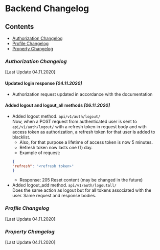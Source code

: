# Backend Changelog
## Contents
- [Authorization Changelog](#authorization-changelog)
- [Profile Changelog](#profile-changelog)
- [Property Changelog](#property-changelog)
### *Authorization Changelog* 
[Last Update 04.11.2020]
#### Updated login response *[04.11.2020]*
- Authorization request updated in accordance with the documentation
#### Added logout and logout_all methods *[06.11.2020]*
- Added logout method. `api/v1/auth/logout/` <br>Now, when a POST request from authenticated user is sent 
to `api/v1/auth/logout/` with a refresh token in request body and with access 
token as authorization, a refresh token for that user is added to blacklist. 
   - Also, for that purpose a lifetime of access token is now 5 minutes.
   - Refresh token now lasts one (1) day.
   - Example of request:
    ```json
    {
  "refresh": "<refresh token>"
    }
    ```
  - Response: 205 Reset content (may be changed in the future)
- Added logout_add method. `api/v1/auth/logoutall/` <br>Does the same action as logout but for all tokens
associated with the user. Same request and response bodies.
### *Profile Changelog* 
[Last Update 04.11.2020]
### *Property Changelog* 
[Last Update 04.11.2020]